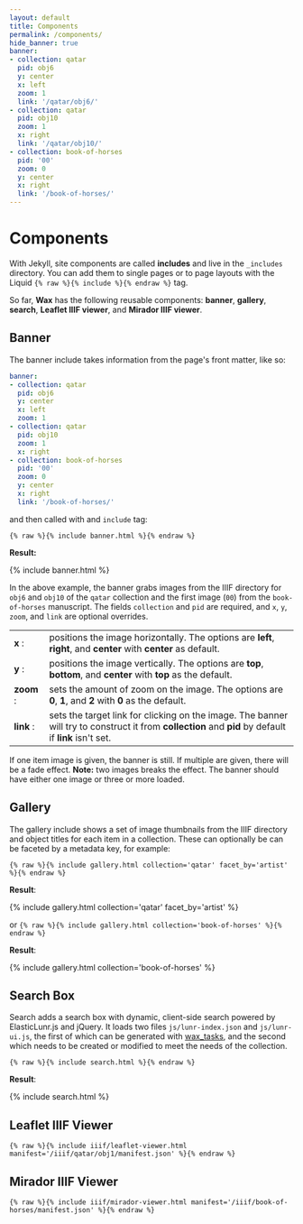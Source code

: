 ```yaml
---
layout: default
title: Components
permalink: /components/
hide_banner: true
banner:
- collection: qatar
  pid: obj6
  y: center
  x: left
  zoom: 1
  link: '/qatar/obj6/'
- collection: qatar
  pid: obj10
  zoom: 1
  x: right
  link: '/qatar/obj10/'
- collection: book-of-horses
  pid: '00'
  zoom: 0
  y: center
  x: right
  link: '/book-of-horses/'
---
```


# Components

With Jekyll, site components are called __includes__ and live in the `_includes` directory. You can add them to single pages or to page layouts with the Liquid `{% raw %}{% include %}{% endraw %}` tag.

So far, __Wax__ has the following reusable components: __banner__, __gallery__, __search__, __Leaflet IIIF viewer__, and __Mirador IIIF viewer__.

## Banner

The banner include takes information from the page's front matter, like so:

```yaml
banner:
- collection: qatar
  pid: obj6
  y: center
  x: left
  zoom: 1
- collection: qatar
  pid: obj10
  zoom: 1
  x: right
- collection: book-of-horses
  pid: '00'
  zoom: 0
  y: center
  x: right
  link: '/book-of-horses/'
```

and then called with and `include` tag:

`{% raw %}{% include banner.html %}{% endraw %}`

__Result:__

{% include banner.html %}


In the above example, the banner grabs images from the IIIF directory for `obj6` and `obj10` of the `qatar` collection and the first image (`00`) from the `book-of-horses` manuscript. The fields `collection` and `pid` are required, and `x`, `y`, `zoom`, and `link` are optional overrides.


<table class="table table-striped">
  <tr class="meta">
    <td><b>x</b> :</td>
    <td>positions the image horizontally. The options are <b>left</b>, <b>right</b>, and <b>center</b> with <b>center</b> as default.</td>
  </tr>
  <tr class="meta">
    <td><b>y</b> :</td>
    <td>positions the image vertically. The options are <b>top</b>, <b>bottom</b>, and <b>center</b> with <b>top</b> as the default.</td>
  </tr>
  <tr class="meta">
    <td><b>zoom</b> :</td>
    <td>sets the amount of zoom on the image. The options are <b>0</b>, <b>1</b>, and <b>2</b> with <b>0</b> as the default.</td>
  </tr>
  <tr class="meta">
    <td><b>link</b> :</td>
    <td>sets the target link for clicking on the image. The banner will try to construct it from <b>collection</b> and <b>pid</b> by default if <b>link</b> isn't set.</td>
  </tr>
</table>

If one item image is given, the banner is still. If multiple are given, there will be a fade effect. __Note:__ two images breaks the effect. The banner should have either one image or three or more loaded.

## Gallery

The gallery include shows a set of image thumbnails from the IIIF directory and object titles for each item in a collection. These can optionally be  can be faceted by a metadata key, for example:

`{% raw %}{% include gallery.html collection='qatar' facet_by='artist' %}{% endraw %}`

__Result__:

{% include gallery.html collection='qatar' facet_by='artist' %}

or `{% raw %}{% include gallery.html collection='book-of-horses' %}{% endraw %}`


__Result__:

{% include gallery.html collection='book-of-horses' %}


## Search Box

Search adds a search box with dynamic, client-side search powered by ElasticLunr.js and jQuery. It loads two files `js/lunr-index.json` and `js/lunr-ui.js`, the first of which can be generated with [wax_tasks](https://github.com/minicomp/wax_tasks/), and the second which needs to be created or modified to meet the needs of the collection.

`{% raw %}{% include search.html %}{% endraw %}`

__Result__:

{% include search.html %}



## Leaflet IIIF Viewer

`{% raw %}{% include iiif/leaflet-viewer.html manifest='/iiif/qatar/obj1/manifest.json' %}{% endraw %}`


## Mirador IIIF Viewer

`{% raw %}{% include iiif/mirador-viewer.html manifest='/iiif/book-of-horses/manifest.json' %}{% endraw %}`
